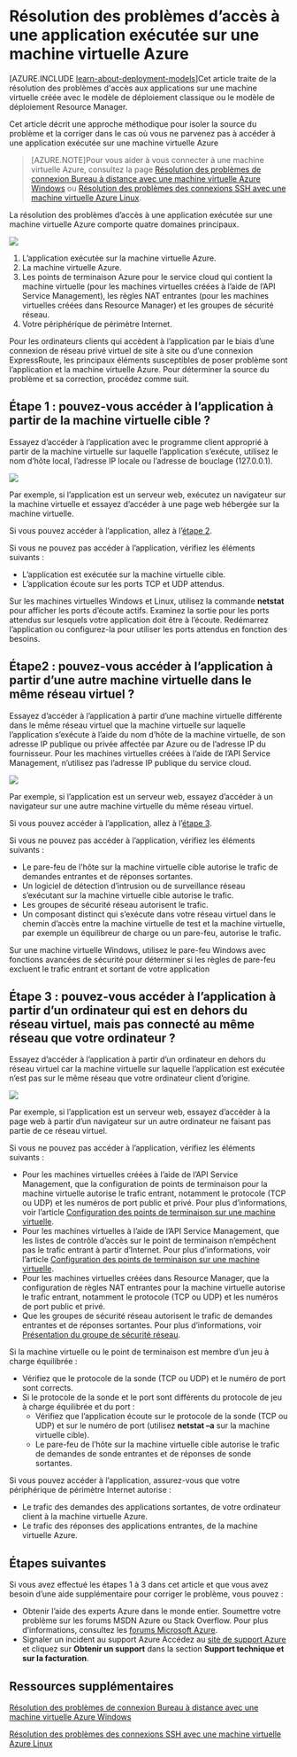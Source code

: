 <properties
	pageTitle="Résolution des problèmes d'accès aux applications sur une machine virtuelle | Microsoft Azure"
	description="Si vous ne pouvez pas accéder à une application exécutée sur une machine virtuelle Azure, procédez comme suit pour isoler la source du problème."
	services="virtual-machines"
	documentationCenter=""
	authors="dsk-2015"
	manager="timlt"
	editor=""
	tags="top-support-issue,azure-service-management,azure-resource-manager"/>

<tags
	ms.service="virtual-machines"
	ms.workload="infrastructure-services"
	ms.tgt_pltfrm="na"
	ms.devlang="na"
	ms.topic="article"
	ms.date="10/05/2015"
	ms.author="dkshir"/>

# Résolution des problèmes d’accès à une application exécutée sur une machine virtuelle Azure

[AZURE.INCLUDE [learn-about-deployment-models](../../includes/learn-about-deployment-models-include.md)]Cet article traite de la résolution des problèmes d'accès aux applications sur une machine virtuelle créée avec le modèle de déploiement classique ou le modèle de déploiement Resource Manager.

Cet article décrit une approche méthodique pour isoler la source du problème et la corriger dans le cas où vous ne parvenez pas à accéder à une application exécutée sur une machine virtuelle Azure

> [AZURE.NOTE]Pour vous aider à vous connecter à une machine virtuelle Azure, consultez la page [Résolution des problèmes de connexion Bureau à distance avec une machine virtuelle Azure Windows](virtual-machines-troubleshoot-remote-desktop-connections.md) ou [Résolution des problèmes des connexions SSH avec une machine virtuelle Azure Linux](virtual-machines-troubleshoot-ssh-connections.md).

La résolution des problèmes d’accès à une application exécutée sur une machine virtuelle Azure comporte quatre domaines principaux.

![](./media/virtual-machines-troubleshoot-access-application/tshoot_app_access1.png)

1.	L’application exécutée sur la machine virtuelle Azure.
2.	La machine virtuelle Azure.
3.	Les points de terminaison Azure pour le service cloud qui contient la machine virtuelle (pour les machines virtuelles créées à l’aide de l’API Service Management), les règles NAT entrantes (pour les machines virtuelles créées dans Resource Manager) et les groupes de sécurité réseau.
4.	Votre périphérique de périmètre Internet.

Pour les ordinateurs clients qui accèdent à l’application par le biais d’une connexion de réseau privé virtuel de site à site ou d’une connexion ExpressRoute, les principaux éléments susceptibles de poser problème sont l’application et la machine virtuelle Azure. Pour déterminer la source du problème et sa correction, procédez comme suit.

## Étape 1 : pouvez-vous accéder à l’application à partir de la machine virtuelle cible ?

Essayez d’accéder à l’application avec le programme client approprié à partir de la machine virtuelle sur laquelle l’application s’exécute, utilisez le nom d’hôte local, l’adresse IP locale ou l’adresse de bouclage (127.0.0.1).

![](./media/virtual-machines-troubleshoot-access-application/tshoot_app_access2.png)

Par exemple, si l’application est un serveur web, exécutez un navigateur sur la machine virtuelle et essayez d’accéder à une page web hébergée sur la machine virtuelle.

Si vous pouvez accéder à l’application, allez à l’[étape 2](#step2).

Si vous ne pouvez pas accéder à l’application, vérifiez les éléments suivants :

- L’application est exécutée sur la machine virtuelle cible.
- L’application écoute sur les ports TCP et UDP attendus.

Sur les machines virtuelles Windows et Linux, utilisez la commande **netstat** pour afficher les ports d’écoute actifs. Examinez la sortie pour les ports attendus sur lesquels votre application doit être à l’écoute. Redémarrez l’application ou configurez-la pour utiliser les ports attendus en fonction des besoins.

## <a id="step2"></a>Étape2 : pouvez-vous accéder à l’application à partir d’une autre machine virtuelle dans le même réseau virtuel ?

Essayez d’accéder à l’application à partir d’une machine virtuelle différente dans le même réseau virtuel que la machine virtuelle sur laquelle l’application s’exécute à l’aide du nom d’hôte de la machine virtuelle, de son adresse IP publique ou privée affectée par Azure ou de l’adresse IP du fournisseur. Pour les machines virtuelles créées à l’aide de l’API Service Management, n’utilisez pas l’adresse IP publique du service cloud.

![](./media/virtual-machines-troubleshoot-access-application/tshoot_app_access3.png)

Par exemple, si l’application est un serveur web, essayez d’accéder à un navigateur sur une autre machine virtuelle du même réseau virtuel.

Si vous pouvez accéder à l’application, allez à l’[étape 3](#step3).

Si vous ne pouvez pas accéder à l’application, vérifiez les éléments suivants :

- Le pare-feu de l’hôte sur la machine virtuelle cible autorise le trafic de demandes entrantes et de réponses sortantes.
- Un logiciel de détection d’intrusion ou de surveillance réseau s’exécutant sur la machine virtuelle cible autorise le trafic.
- Les groupes de sécurité réseau autorisent le trafic.
- Un composant distinct qui s’exécute dans votre réseau virtuel dans le chemin d’accès entre la machine virtuelle de test et la machine virtuelle, par exemple un équilibreur de charge ou un pare-feu, autorise le trafic.

Sur une machine virtuelle Windows, utilisez le pare-feu Windows avec fonctions avancées de sécurité pour déterminer si les règles de pare-feu excluent le trafic entrant et sortant de votre application

## <a id="step3"></a>Étape 3 : pouvez-vous accéder à l’application à partir d’un ordinateur qui est en dehors du réseau virtuel, mais pas connecté au même réseau que votre ordinateur ?

Essayez d’accéder à l’application à partir d’un ordinateur en dehors du réseau virtuel car la machine virtuelle sur laquelle l’application est exécutée n’est pas sur le même réseau que votre ordinateur client d’origine.

![](./media/virtual-machines-troubleshoot-access-application/tshoot_app_access4.png)

Par exemple, si l’application est un serveur web, essayez d’accéder à la page web à partir d’un navigateur sur un autre ordinateur ne faisant pas partie de ce réseau virtuel.

Si vous ne pouvez pas accéder à l’application, vérifiez les éléments suivants :

- Pour les machines virtuelles créées à l’aide de l’API Service Management, que la configuration de points de terminaison pour la machine virtuelle autorise le trafic entrant, notamment le protocole (TCP ou UDP) et les numéros de port public et privé. Pour plus d’informations, voir l’article [Configuration des points de terminaison sur une machine virtuelle](virtual-machines-set-up-endpoints.md).
- Pour les machines virtuelles à l’aide de l’API Service Management, que les listes de contrôle d’accès sur le point de terminaison n’empêchent pas le trafic entrant à partir d’Internet. Pour plus d’informations, voir l’article [Configuration des points de terminaison sur une machine virtuelle](virtual-machines-set-up-endpoints.md).
- Pour les machines virtuelles créées dans Resource Manager, que la configuration de règles NAT entrantes pour la machine virtuelle autorise le trafic entrant, notamment le protocole (TCP ou UDP) et les numéros de port public et privé.
- Que les groupes de sécurité réseau autorisent le trafic de demandes entrantes et de réponses sortantes. Pour plus d’informations, voir [Présentation du groupe de sécurité réseau](virtual-networks-nsg.md).

Si la machine virtuelle ou le point de terminaison est membre d’un jeu à charge équilibrée :

- Vérifiez que le protocole de la sonde (TCP ou UDP) et le numéro de port sont corrects.
- Si le protocole de la sonde et le port sont différents du protocole de jeu à charge équilibrée et du port :
	- Vérifiez que l’application écoute sur le protocole de la sonde (TCP ou UDP) et sur le numéro de port (utilisez **netstat –a** sur la machine virtuelle cible).
	- Le pare-feu de l’hôte sur la machine virtuelle cible autorise le trafic de demandes de sonde entrantes et de réponses de sonde sortantes.

Si vous pouvez accéder à l’application, assurez-vous que votre périphérique de périmètre Internet autorise :

- Le trafic des demandes des applications sortantes, de votre ordinateur client à la machine virtuelle Azure.
- Le trafic des réponses des applications entrantes, de la machine virtuelle Azure.

## Étapes suivantes

Si vous avez effectué les étapes 1 à 3 dans cet article et que vous avez besoin d’une aide supplémentaire pour corriger le problème, vous pouvez :

- Obtenir l’aide des experts Azure dans le monde entier. Soumettre votre problème sur les forums MSDN Azure ou Stack Overflow. Pour plus d’informations, consultez les [forums Microsoft Azure](http://azure.microsoft.com/support/forums/).
- Signaler un incident au support Azure Accédez au [site de support Azure](http://azure.microsoft.com/support/options/) et cliquez sur **Obtenir un support** dans la section **Support technique et sur la facturation**.

## Ressources supplémentaires

[Résolution des problèmes de connexion Bureau à distance avec une machine virtuelle Azure Windows](virtual-machines-troubleshoot-remote-desktop-connections.md)

[Résolution des problèmes des connexions SSH avec une machine virtuelle Azure Linux](virtual-machines-troubleshoot-ssh-connections.md)

<!---HONumber=Oct15_HO2-->